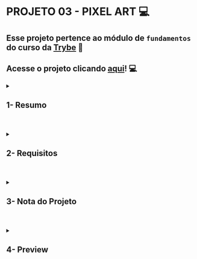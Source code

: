 # PROJETO 03 - PIXEL ART :computer:

## Esse projeto pertence ao módulo de `fundamentos` do curso da [Trybe](https://www.betrybe.com/) :green_heart:

## Acesse o projeto clicando [aqui](https://jonnoliveira.github.io/trybe-project-03-pixels-art/)! :computer:

<details>
 
<summary>
  
## 1- Resumo
  
</summary>

O objetivo deste projeto foi criar um quadro composto por pixels e uma paleta de cores aleatórias. Usei todo o conhecimento adquirido em JavaScript para aplicar funções que forneciam dinamismo à página. Mesmo através do JavaScript, consegui manipular os elementos HTML para modificar os elementos DOM e alguns recursos de estilo CSS. Todo esse processo foi muito importante para entender como os elementos HTML, CSS e JavaScript funcionam e se correlacionam, podendo criar um projeto dinâmico e interativo. Veja mais abaixo!

  
</details>

#

<details>
 
<summary>
 
## 2- Requisitos

</summary>

### I. Adicione à página o título "Paleta de Cores".

### II. Adicione à página uma paleta contendo quatro cores distintas.

### III. Adicione a cor preta como a primeira cor da paleta de cores.

### IV. Adicione um botão para gerar cores aleatórias para a paleta de cores.

### V.  Implemente uma função usando localStorage para que a paleta de cores gerada aleatoriamente seja mantida após recarregar a página.

### VI. Adicione à página um quadro contendo 25 pixels.

### VII. Faça com que cada pixel do quadro tenha largura e altura de 40 pixels e borda preta de 1 pixel de espessura.

### VIII. Defina a cor preta como cor inicial da paleta de cores

### IX. Crie uma função para selecionar uma cor na paleta de cores e preencha os pixels no quadro.

### X. Crie uma função que permita preencher um pixel do quadro com a cor selecionada na paleta de cores.

### XI. Crie um botão que retorne a cor do quadro para a cor inicial.

### XII. Crie uma função para salvar e recuperar o seu desenho atual no localStorage
---
 
## Requisitos Bônus



### XIII. Crie um input que permita à pessoa usuária preencher um novo tamanho para o quadro de pixels.

### XIV. Crie uma função que limite o tamanho mínimo e máximo do quadro de pixels.

### XV. Crie uma função para manter o tamanho novo do board ao recarregar a página.

</details>

# 

<details>
 
<summary>

## 3- Nota do Projeto
 
</summary>

## 100% :heavy_check_mark:

![Project-Pixel-Art-Grade](https://github.com/jonnoliveira/trybe-project-03-pixels-art/blob/main/image/pixel-art-grade.png)

</details> 
 
# 

<details>
 
<summary>

## 4- Preview

</summary>

  
![Project-Pixel-Art-Preview](https://github.com/jonnoliveira/trybe-project-03-pixels-art/blob/main/image/pixel-art-preview1.png)
  
</details>
